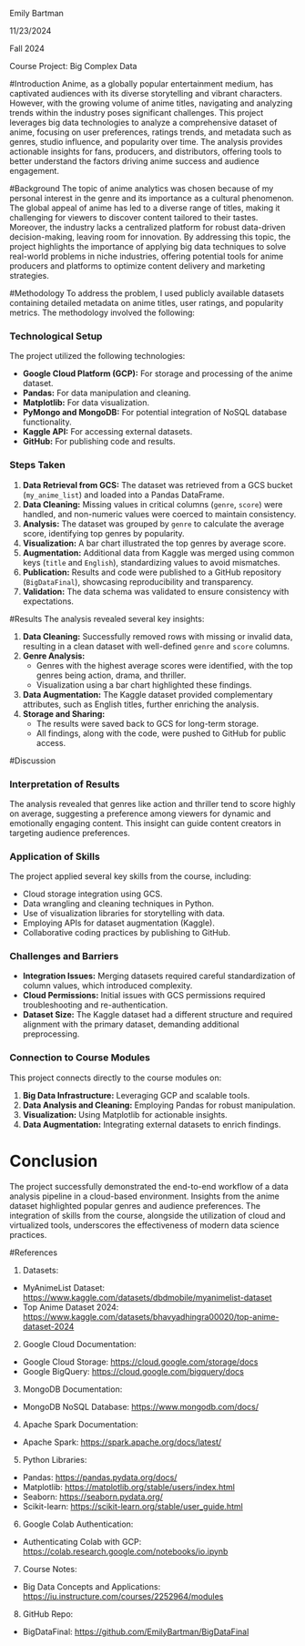 Emily Bartman

11/23/2024

Fall 2024

Course Project: Big Complex Data

#Introduction
Anime, as a globally popular entertainment medium, has captivated audiences with its diverse storytelling and vibrant characters. However, with the growing volume of anime titles, navigating and analyzing trends within the industry poses significant challenges. This project leverages big data technologies to analyze a comprehensive dataset of anime, focusing on user preferences, ratings trends, and metadata such as genres, studio influence, and popularity over time. The analysis provides actionable insights for fans, producers, and distributors, offering tools to better understand the factors driving anime success and audience engagement.


#Background
The topic of anime analytics was chosen because of my personal interest in the genre and its importance as a cultural phenomenon. The global appeal of anime has led to a diverse range of titles, making it challenging for viewers to discover content tailored to their tastes. Moreover, the industry lacks a centralized platform for robust data-driven decision-making, leaving room for innovation. By addressing this topic, the project highlights the importance of applying big data techniques to solve real-world problems in niche industries, offering potential tools for anime producers and platforms to optimize content delivery and marketing strategies.

#Methodology
To address the problem, I used publicly available datasets containing detailed metadata on anime titles, user ratings, and popularity metrics. The methodology involved the following:

### **Technological Setup**
The project utilized the following technologies:
- **Google Cloud Platform (GCP):** For storage and processing of the anime dataset.
- **Pandas:** For data manipulation and cleaning.
- **Matplotlib:** For data visualization.
- **PyMongo and MongoDB:** For potential integration of NoSQL database functionality.
- **Kaggle API:** For accessing external datasets.
- **GitHub:** For publishing code and results.

### **Steps Taken**
1. **Data Retrieval from GCS:** The dataset was retrieved from a GCS bucket (`my_anime_list`) and loaded into a Pandas DataFrame.
2. **Data Cleaning:** Missing values in critical columns (`genre`, `score`) were handled, and non-numeric values were coerced to maintain consistency.
3. **Analysis:** The dataset was grouped by `genre` to calculate the average score, identifying top genres by popularity.
4. **Visualization:** A bar chart illustrated the top genres by average score.
5. **Augmentation:** Additional data from Kaggle was merged using common keys (`title` and `English`), standardizing values to avoid mismatches.
6. **Publication:** Results and code were published to a GitHub repository (`BigDataFinal`), showcasing reproducibility and transparency.
7. **Validation:** The data schema was validated to ensure consistency with expectations.

#Results
The analysis revealed several key insights:
1. **Data Cleaning:** Successfully removed rows with missing or invalid data, resulting in a clean dataset with well-defined `genre` and `score` columns.
2. **Genre Analysis:**
   - Genres with the highest average scores were identified, with the top genres being action, drama, and thriller.
   - Visualization using a bar chart highlighted these findings.
3. **Data Augmentation:** The Kaggle dataset provided complementary attributes, such as English titles, further enriching the analysis.
4. **Storage and Sharing:**
   - The results were saved back to GCS for long-term storage.
   - All findings, along with the code, were pushed to GitHub for public access.


#Discussion

### **Interpretation of Results**
The analysis revealed that genres like action and thriller tend to score highly on average, suggesting a preference among viewers for dynamic and emotionally engaging content. This insight can guide content creators in targeting audience preferences.

### **Application of Skills**
The project applied several key skills from the course, including:
- Cloud storage integration using GCS.
- Data wrangling and cleaning techniques in Python.
- Use of visualization libraries for storytelling with data.
- Employing APIs for dataset augmentation (Kaggle).
- Collaborative coding practices by publishing to GitHub.

### **Challenges and Barriers**
- **Integration Issues:** Merging datasets required careful standardization of column values, which introduced complexity.
- **Cloud Permissions:** Initial issues with GCS permissions required troubleshooting and re-authentication.
- **Dataset Size:** The Kaggle dataset had a different structure and required alignment with the primary dataset, demanding additional preprocessing.

### **Connection to Course Modules**
This project connects directly to the course modules on:
1. **Big Data Infrastructure:** Leveraging GCP and scalable tools.
2. **Data Analysis and Cleaning:** Employing Pandas for robust manipulation.
3. **Visualization:** Using Matplotlib for actionable insights.
4. **Data Augmentation:** Integrating external datasets to enrich findings.


# Conclusion
The project successfully demonstrated the end-to-end workflow of a data analysis pipeline in a cloud-based environment. Insights from the anime dataset highlighted popular genres and audience preferences. The integration of skills from the course, alongside the utilization of cloud and virtualized tools, underscores the effectiveness of modern data science practices.


#References
1.   Datasets:
  *   MyAnimeList Dataset: https://www.kaggle.com/datasets/dbdmobile/myanimelist-dataset 
  *   Top Anime Dataset 2024: https://www.kaggle.com/datasets/bhavyadhingra00020/top-anime-dataset-2024
2.   Google Cloud Documentation:
  *   Google Cloud Storage: https://cloud.google.com/storage/docs
  *   Google BigQuery: https://cloud.google.com/bigquery/docs
3.   MongoDB Documentation:
  *   MongoDB NoSQL Database: https://www.mongodb.com/docs/
4.   Apache Spark Documentation:
  *   Apache Spark: https://spark.apache.org/docs/latest/
5.   Python Libraries:
  *   Pandas: https://pandas.pydata.org/docs/
  *   Matplotlib: https://matplotlib.org/stable/users/index.html
  *   Seaborn: https://seaborn.pydata.org/
  *   Scikit-learn: https://scikit-learn.org/stable/user_guide.html
6.   Google Colab Authentication:
  *   Authenticating Colab with GCP: https://colab.research.google.com/notebooks/io.ipynb
7.   Course Notes:
  *   Big Data Concepts and Applications: https://iu.instructure.com/courses/2252964/modules
8.   GitHub Repo: 
  *   BigDataFinal: https://github.com/EmilyBartman/BigDataFinal

